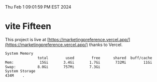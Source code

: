 Thu Feb  1 09:01:59 PM EST 2024

# vite Fifteen


This project is live at [https://marketingpreference.vercel.app/](https://marketingpreference.vercel.app/) thanks to Vercel.

```bash
System Memory
               total        used        free      shared  buff/cache   available
Mem:            15Gi       3.4Gi       1.7Gi       732Mi        11Gi        11Gi
Swap:          8.0Gi       757Mi       7.3Gi
System Storage
434M	.
```
